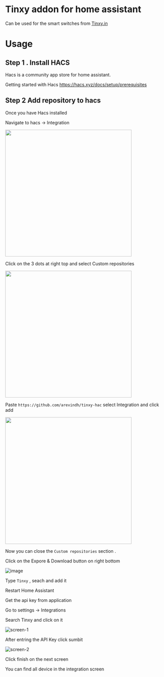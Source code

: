 # Tinxy addon for home assistant


Can be used for the smart switches from [Tinxy.in](https://tinxy.in/)

# Usage 


## Step 1 . Install HACS

Hacs is a community app store for home assistant.

Getting started with Hacs https://hacs.xyz/docs/setup/prerequisites

## Step 2 Add repository to hacs 

Once you have Hacs installed 

Navigate to hacs -> Integration 

<img src="https://user-images.githubusercontent.com/693151/220521463-ff3b6de5-0abd-4f15-81cb-0a4663e3991a.png" width="400"/>

Click on the 3 dots at right top and select Custom repositories 

<img src="https://user-images.githubusercontent.com/693151/220522658-5c196e7e-82d7-422c-9e67-15a5e9c7d139.png" width="400"/>

Paste `https://github.com/arevindh/tinxy-hac` select Integration and click add 

<img src="https://user-images.githubusercontent.com/693151/220522068-aeb2423a-5d78-4318-a181-1037b2299a7b.png" width="400"/>

Now you can close the `Custom repositories` section .

Click on the Expore & Download button on right bottom 

![image](https://user-images.githubusercontent.com/693151/220522243-48b85c0f-59ff-45f6-b664-37157eb1ec15.png)


Type `Tinxy` , seach and add it 

Restart Home Assistant

Get the api key from application 

Go to settings -> Integrations 

Search Tinxy and click on it 

![screen-1](https://user-images.githubusercontent.com/693151/220121949-4f48a2ad-bae5-42e9-9167-b6bc8f524251.png)


After entring the API Key click sumbit

![screen-2](https://user-images.githubusercontent.com/693151/220121597-624f3abf-2d28-4ca9-8764-0fb9e819e138.png)


Click finish on the next screen


You can find all device in the integration screen

